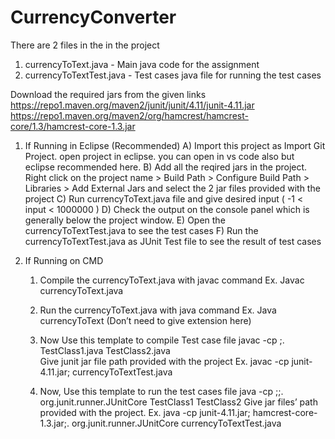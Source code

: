 # CurrencyConverter

There are 2 files in the in the project 
1) currencyToText.java - Main java code for the assignment
2) currencyToTextTest.java - Test cases java file for running the test cases


Download the required jars from the given links
	https://repo1.maven.org/maven2/junit/junit/4.11/junit-4.11.jar
	https://repo1.maven.org/maven2/org/hamcrest/hamcrest-core/1.3/hamcrest-core-1.3.jar


1) If Running in Eclipse (Recommended)
A) Import this project as Import Git Project. open project in eclipse. you can open in vs code also but eclipse recommended here.
B) Add all  the reqired jars in the project. 	
	Right click on the project name > Build Path > Configure Build Path > Libraries > Add External Jars
		and select the 2 jar files provided with the project
C) Run currencyToText.java file and give desired input ( -1 < input < 1000000 )
D) Check the output on the console panel which is generally below the project window.
E) Open the currencyToTextTest.java to see the test cases
F) Run the currencyToTextTest.java as JUnit Test file to see the result of test cases





2) If Running on CMD	
	1) Compile the currencyToText.java with javac command
		Ex. Javac currencyToText.java
	2) Run the currencyToText.java with java command
		Ex. Java currencyToText  (Don’t need to give extension here)
	3) Now Use this template to compile Test case file
		javac -cp <junit-jar-file>;. TestClass1.java TestClass2.java		
Give junit jar file path provided with the project
		Ex. javac -cp junit-4.11.jar; currencyToTextTest.java

	4) Now, Use this template to run the test cases file
		java -cp <junit-jar>;<hamcrest-jar>;. org.junit.runner.JUnitCore  TestClass1 TestClass2
			Give jar files’ path provided with the project.
			Ex. java -cp junit-4.11.jar; hamcrest-core-1.3.jar;. org.junit.runner.JUnitCore  currencyToTextTest.java


